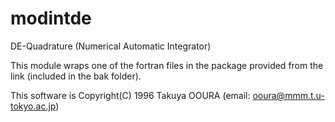# modintde
DE-Quadrature (Numerical Automatic Integrator)

This module wraps one of the fortran files in the package provided from the link (included in the bak folder).

This software is Copyright(C) 1996 Takuya OOURA (email: ooura@mmm.t.u-tokyo.ac.jp)
